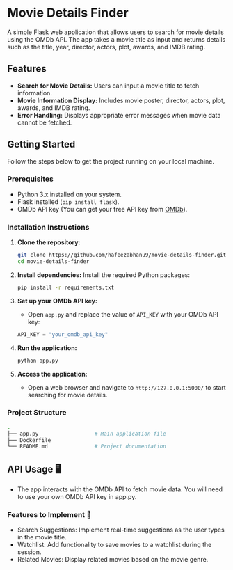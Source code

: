 # Movie Details Finder

A simple Flask web application that allows users to search for movie details using the OMDb API. The app takes a movie title as input and returns details such as the title, year, director, actors, plot, awards, and IMDB rating. 

## Features
- **Search for Movie Details:** Users can input a movie title to fetch information.
- **Movie Information Display:** Includes movie poster, director, actors, plot, awards, and IMDB rating.
- **Error Handling:** Displays appropriate error messages when movie data cannot be fetched.

## Getting Started

Follow the steps below to get the project running on your local machine.

### Prerequisites

- Python 3.x installed on your system.
- Flask installed (`pip install flask`).
- OMDb API key (You can get your free API key from [OMDb](http://www.omdbapi.com/apikey.aspx)).

### Installation Instructions

1. **Clone the repository:**
    ```bash
    git clone https://github.com/hafeezabhanu9/movie-details-finder.git
    cd movie-details-finder
    ```

2. **Install dependencies:**
    Install the required Python packages:
    ```bash
    pip install -r requirements.txt
    ```

3. **Set up your OMDb API key:**
    - Open `app.py` and replace the value of `API_KEY` with your OMDb API key:
    ```python
    API_KEY = "your_omdb_api_key"
    ```

4. **Run the application:**
    ```bash
    python app.py
    ```

5. **Access the application:**
    - Open a web browser and navigate to `http://127.0.0.1:5000/` to start searching for movie details.

### Project Structure

```bash
.
├── app.py                  # Main application file
├── Dockerfile              
└── README.md               # Project documentation

```

## API Usage 🖥️
- The app interacts with the OMDb API to fetch movie data. You will need to use your own OMDb API key in app.py.

### Features to Implement 🎯
- Search Suggestions: Implement real-time suggestions as the user types in the movie title.
- Watchlist: Add functionality to save movies to a watchlist during the session.
- Related Movies: Display related movies based on the movie genre.

  
